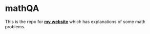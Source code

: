 # mathQA

This is the repo for [**my website**](http://aschoettler.github.io/mathQA) which has explanations of some math problems.

